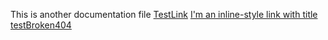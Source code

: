 This is another documentation file
[TestLink]("https://thisisatestlink.co.uk")
[I'm an inline-style link with title](https://www.google.com "Google's Homepage")
[testBroken404](https://github.com/jwhitt3r3)
